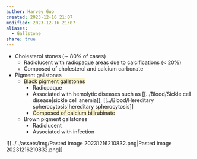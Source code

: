 ```yaml
---
author: Harvey Guo
created: 2023-12-16 21:07
modified: 2023-12-16 21:07
aliases:
  - Gallstone
share: true
---
```

- Cholesterol stones (∼ 80% of cases)
	- Radiolucent with radiopaque areas due to calcifications (< 20%)
	- Composed of cholesterol and calcium carbonate
- Pigment gallstones
	- <span style="background:rgba(240, 200, 0, 0.2)">Black pigment gallstones</span>
		- Radiopaque
		- Associated with hemolytic diseases such as [[../Blood/Sickle cell disease|sickle cell anemia]], [[../Blood/Hereditary spherocytosis|hereditary spherocytosis]]
		- <span style="background:rgba(240, 200, 0, 0.2)">Composed of calcium bilirubinate</span>
	- Brown pigment gallstones
		- Radiolucent
		- Associated with infection

![[../../assets/img/Pasted image 20231216210832.png|Pasted image 20231216210832.png]]

